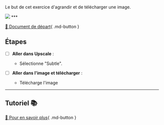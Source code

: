 <style>.md-footer{display:none;}</style>
Le but de cet exercice d'agrandir et de télécharger une image. 

<img src="../assets/image/04_rosie_pieuvre.png">
***

[📁 Document de départ](../assets/image/04_rosie_pieuvre.png){ .md-button }   <br>


## Étapes

- [ ] **Aller dans Upscale** :
   - Sélectionne "Subtle".

- [ ] **Aller dans l'image et télécharger** :
   - Télécharge l'image
***

## Tutoriel 📚

[📖 Pour en savoir plus](https://cmontmorency365-my.sharepoint.com/:v:/g/personal/flpilote_cmontmorency_qc_ca/Eai9ufslH1dMgF7GKs_WTksBg1BkGo7xvs19OL6X2lD-vA?nav=eyJyZWZlcnJhbEluZm8iOnsicmVmZXJyYWxBcHAiOiJPbmVEcml2ZUZvckJ1c2luZXNzIiwicmVmZXJyYWxBcHBQbGF0Zm9ybSI6IldlYiIsInJlZmVycmFsTW9kZSI6InZpZXciLCJyZWZlcnJhbFZpZXciOiJNeUZpbGVzTGlua0NvcHkifX0&e=uNCIIj){ .md-button }   <br>

